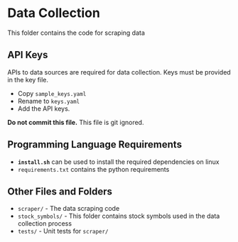 # Data Collection

This folder contains the code for scraping data

## API Keys

APIs to data sources are required for data collection.
Keys must be provided in the key file.

* Copy `sample_keys.yaml` 
* Rename to `keys.yaml`
* Add the API keys.

**Do not commit this file.**
This file is git ignored.

## Programming Language Requirements

* **`install.sh`** can be used to install the required dependencies on linux
* `requirements.txt` contains the python requirements

## Other Files and Folders

* `scraper/` - The data scraping code
* `stock_symbols/` - This folder contains stock symbols used in the data collection process
* `tests/` - Unit tests for `scraper/`
